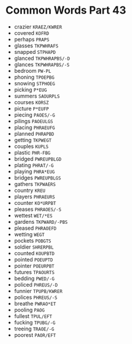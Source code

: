 # Common Words Part 43

* crazier `KRAEZ/KWRER`
* covered `KOFRD`
* perhaps `PRAPS`
* glasses `TKPWHRAFS`
* snapped `STPHAPD`
* glanced `TKPWHRAPBS/-D`
* glances `TKPWHRAPBS/-S`
* bedroom `PW-PL`
* phoning `TPOEPBG`
* snowing `STPHOEG`
* picking `P*EUG`
* summers `SAOURPLS`
* courses `KORSZ`
* picture `P*EUFP`
* piecing `PAOES/-G`
* pilings `PAOEULGS`
* placing `PHRAEUFG`
* planned `PHRAPBD`
* getting `TKPWEGT`
* couples `KUPLS`
* plastic `PHR-FBG`
* bridged `PWREUPBLGD`
* plating `PHRAT/-G`
* playing `PHRA*EUG`
* bridges `PWREUPBLGS`
* gathers `TKPWAERS`
* country `KREU`
* players `PHRAEURS`
* counter `KO*URPBT`
* pleases `PHRAOES/-S`
* wettest `WET/*ES`
* gardens `TKPWARD/-PBS`
* pleased `PHRAOEFD`
* wetting `WEGT`
* pockets `POBGTS`
* soldier `SHRERPBL`
* counted `KOUPBTD`
* pointed `POEUPTD`
* pointer `POEURPBT`
* futures `TPAOURTS`
* bedding `PWED/-G`
* policed `PHREUS/-D`
* funnier `TPUPB/KWRER`
* polices `PHREUS/-S`
* breathe `PWRAO*ET`
* pooling `PAOG`
* fullest `TPUL/EFT`
* fucking `TPUBG/-G`
* treeing `TRAOE/-G`
* poorest `PAOR/EFT`
